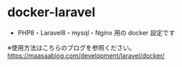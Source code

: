 # docker-laravel

- PHP8・Laravel8・mysql・Nginx 用の docker 設定です

※使用方法はこちらのブログを参照ください。
https://maasaablog.com/development/laravel/docker/
